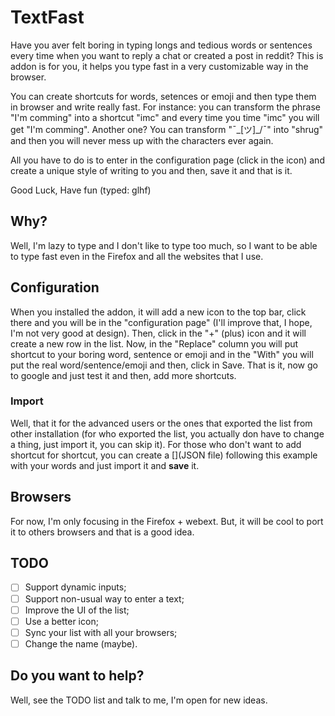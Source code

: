# TextFast
Have you aver felt boring in typing longs and tedious words or sentences every time when you want to reply a chat or created a post in reddit? This is addon is for you, it helps you type fast in a very customizable way in the browser.

You can create shortcuts for words, setences or emoji and then type them in browser and write really fast. 
For instance: you can transform the phrase "I'm comming" into a shortcut "imc" and every time you time "imc" you will get "I'm comming". Another one? You can transform "¯\_[ツ]_/¯" into "shrug" and then you will never mess up with the characters ever again. 

All you have to do is to enter in the configuration page (click in the icon) and create a unique style of writing to you and then, save it and that is it. 

Good Luck, Have fun (typed: glhf)

## Why?

Well, I'm lazy to type and I don't like to type too much, so I want to be able to type fast even in the Firefox and all the websites that I use.


## Configuration

When you installed the addon, it will add a new icon to the top bar, click there and you will be in the "configuration page" (I'll improve that, I hope, I'm not very good at design). Then, click in the "+" (plus) icon and it will create a new row in the list. Now, in the "Replace" column you will put shortcut to your boring word, sentence or emoji and in the "With" you will put the real word/sentence/emoji and then, click in Save. That is it, now go to google and just test it and then, add more shortcuts.  

### Import 

Well, that it for the advanced users or the ones that exported the list from other installation (for who exported the list, you actually don have to change a thing, just import it, you can skip it). For those who don't want to add shortcut for shortcut, you can create a [](JSON file) following this example with your words and just import it and **save** it.

## Browsers

For now, I'm only focusing in the Firefox + webext. But, it will be cool to port it to others browsers and that is a good idea. 

## TODO

- [ ] Support dynamic inputs;
- [ ] Support non-usual way to enter a text; 
- [ ] Improve the UI of the list;
- [ ] Use a better icon;
- [ ] Sync your list with all your browsers;
- [ ] Change the name (maybe).

## Do you want to help?

Well, see the TODO list and talk to me, I'm open for new ideas.
